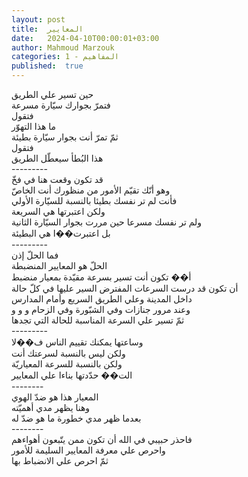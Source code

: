```yaml
---
layout: post
title:  المعايير
date:   2024-04-10T00:00:01+03:00
author: Mahmoud Marzouk
categories: 1 - المفاهيم
published:  true
---
```

حين تسير علي الطريق\
فتمرّ بجوارك سيّارة مسرعة\
فتقول\
ما هذا التهوّر\
ثمّ تمرّ أنت بجوار سيّارة بطيئة\
فتقول\
هذا البُطأ سيعطّل الطريق\
\-\-\-\-\-\-\-\--\
قد تكون وقعت هنا في فخّ\
وهو أنّك تقيّم الأمور من منظورك أنت الخاصّ\
فأنت لم تر نفسك بطيئا بالنسبة للسيّارة الأولي\
ولكن اعتبرتها هي السريعة\
ولم تر نفسك مسرعا حين مررت بجوار السيّارة الثانية\
بل اعتبرت��ا هي البطيئة\
\-\-\-\-\-\-\-\--\
فما الحلّ إذن\
الحلّ هو المعايير المنضبطة\
أ�� تكون أنت تسير بسرعة مقيّدة بمعيار منضبط\
أن تكون قد درست السرعات المفترض السير عليها في كلّ حالة\
داخل المدينة وعلي الطريق السريع وأمام المدارس\
وعند مرور جنازات وفي الشبّورة وفي الزحام و و و\
ثمّ تسير علي السرعة المناسبة للحالة التي تجدها\
\-\-\-\-\-\-\-\--\
وساعتها يمكنك تقييم الناس ف��لا\
ولكن ليس بالنسبة لسرعتك أنت\
ولكن بالنسبة للسرعة المعياريّة\
الت�� حدّدتها بناءا علي المعايير\
\-\-\-\-\-\-\--\
المعيار هذا هو ضدّ الهوي\
وهنا يظهر مدي أهميّته\
بعدما ظهر مدي خطورة ما هو ضدّ له\
\-\-\-\-\-\-\--\
فاحذر حبيبي في الله أن تكون ممن يتّبعون أهواءهم\
واحرص علي معرفة المعايير السليمة للأمور\
ثمّ احرص علي الانضباط بها
